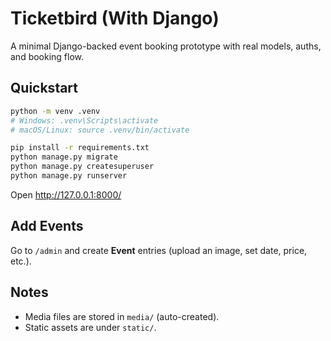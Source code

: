 # Ticketbird (With Django)

A minimal Django-backed event booking prototype with real models, auths, and booking flow.

## Quickstart
```bash
python -m venv .venv
# Windows: .venv\Scripts\activate
# macOS/Linux: source .venv/bin/activate

pip install -r requirements.txt
python manage.py migrate
python manage.py createsuperuser
python manage.py runserver
```

Open http://127.0.0.1:8000/

## Add Events
Go to `/admin` and create **Event** entries (upload an image, set date, price, etc.).

## Notes
- Media files are stored in `media/` (auto-created).
- Static assets are under `static/`.
